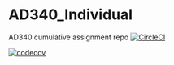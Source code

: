 # AD340_Individual
AD340 cumulative assignment repo
[![CircleCI](https://circleci.com/gh/KyleMcNutt/InClassDemo/tree/master.svg?style=svg)](https://circleci.com/gh/KyleMcNutt/InClassDemo/tree/master)

[![codecov](https://codecov.io/gh/KyleMcNutt/InClassDemo/branch/master/graph/badge.svg)](https://codecov.io/gh/KyleMcNutt/InClassDemo)
